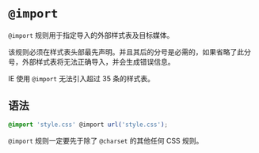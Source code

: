 # `@import`

`@import` 规则用于指定导入的外部样式表及目标媒体。

该规则必须在样式表头部最先声明。并且其后的分号是必需的，如果省略了此分号，外部样式表将无法正确导入，并会生成错误信息。

IE 使用 `@import` 无法引入超过 35 条的样式表。

## 语法

```css
@import 'style.css' @import url('style.css');
```

`@import` 规则一定要先于除了 `@charset` 的其他任何 CSS 规则。
